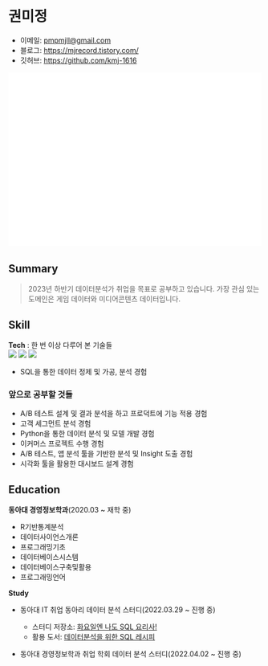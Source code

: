 # 권미정
- 이메일: pmpmjll@gmail.com
- 블로그: https://mjrecord.tistory.com/
- 깃허브: https://github.com/kmj-1616

![Metrics](/github-metrics.svg)

## Summary
> 2023년 하반기 데이터분석가 취업을 목표로 공부하고 있습니다.
> 가장 관심 있는 도메인은 게임 데이터와 미디어콘텐츠 데이터입니다.

## Skill
**Tech** :
한 번 이상 다루어 본 기술들     
<img src="https://img.shields.io/badge/R-276DC3?style=flat-square&logo=R&logoColor=white"/></a>
<img src="https://img.shields.io/badge/Python-3766AB?style=flat-square&logo=Python&logoColor=white"/></a>
<img src="https://img.shields.io/badge/Oracle-F80000?style=flat-square&logo=Oracle&logoColor=white"/></a>

- SQL을 통한 데이터 정제 및 가공, 분석 경험

### 앞으로 공부할 것들
- A/B 테스트 설계 및 결과 분석을 하고 프로덕트에 기능 적용 경험
- 고객 세그먼트 분석 경험
- Python을 통한 데이터 분석 및 모델 개발 경험
- 이커머스 프로젝트 수행 경험
- A/B 테스트, 앱 분석 툴을 기반한 분석 및 Insight 도출 경험
- 시각화 툴을 활용한 대시보드 설계 경험


## Education  

**동아대 경영정보학과**(2020.03 ~ 재학 중)  
- R기반통계분석
- 데이터사이언스개론
- 프로그래밍기초
- 데이터베이스시스템
- 데이터베이스구축및활용
- 프로그래밍언어

**Study**

- 동아대 IT 취업 동아리 데이터 분석 스터디(2022.03.29 ~ 진행 중)
  - 스터디 저장소: [화요일엔 나도 SQL 요리사!](https://github.com/donga-it-club/SQL-STUDY)
  - 활용 도서: [데이터분석을 위한 SQL 레시피](https://g.co/kgs/wPVrmG)

- 동아대 경영정보학과 취업 학회 데이터 분석 스터디(2022.04.02 ~ 진행 중)
